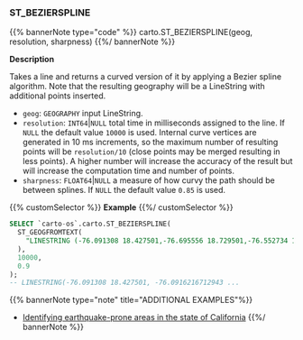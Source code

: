 ### ST_BEZIERSPLINE

{{% bannerNote type="code" %}}
carto.ST_BEZIERSPLINE(geog, resolution, sharpness)
{{%/ bannerNote %}}

**Description**

Takes a line and returns a curved version of it by applying a Bezier spline algorithm. Note that the resulting geography will be a LineString with additional points inserted.

* `geog`: `GEOGRAPHY` input LineString.
* `resolution`: `INT64`|`NULL` total time in milliseconds assigned to the line. If `NULL` the default value `10000` is used. Internal curve vertices are generated in 10 ms increments, so the maximum number of resulting points will be `resolution/10` (close points may be merged resulting in less points). A higher number will increase the accuracy of the result but will increase the computation time and number of points.
* `sharpness`: `FLOAT64`|`NULL` a measure of how curvy the path should be between splines. If `NULL` the default value `0.85` is used.

{{% customSelector %}}
**Example**
{{%/ customSelector %}}

```sql
SELECT `carto-os`.carto.ST_BEZIERSPLINE(
  ST_GEOGFROMTEXT(
    "LINESTRING (-76.091308 18.427501,-76.695556 18.729501,-76.552734 19.40443,-74.61914 19.134789,-73.652343 20.07657,-73.157958 20.210656)"
  ),
  10000,
  0.9
);
-- LINESTRING(-76.091308 18.427501, -76.0916216712943 ...
```

{{% bannerNote type="note" title="ADDITIONAL EXAMPLES"%}}
* [Identifying earthquake-prone areas in the state of California](/analytics-toolbox-bigquery/examples/identifying-earthquake-prone-areas-in-the-state-of-california/)
{{%/ bannerNote %}}